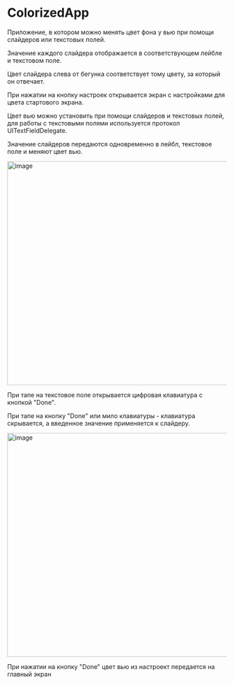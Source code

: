 # ColorizedApp

Приложение, в котором можно менять цвет фона у вью при помощи слайдеров или текстовых полей.

Значение каждого слайдера отображается в соответствующем лейбле и текстовом поле.

Цвет слайдера слева от бегунка соответствует тому цвету, за который он отвечает.

При нажатии на кнопку настроек открывается экран с настройками для цвета стартового экрана.

Цвет вью можно установить при помощи слайдеров и текстовых полей, для работы с текстовыми полями используется протокол UITextFieldDelegate.

Значение слайдеров передаются одновременно в лейбл, текстовое поле и меняют цвет вью.

<img width="514" alt="image" src="https://user-images.githubusercontent.com/114927709/215287647-9ac55b1d-07d5-4bc7-be7b-5a570af1bc26.png">

При тапе на текстовое поле открывается цифровая клавиатура с кнопкой "Done".

При тапе на кнопку "Done" или мило клавиатуры - клавиатура скрывается, а введенное значение применяется к слайдеру.

<img width="514" alt="image" src="https://user-images.githubusercontent.com/114927709/215287663-9b586742-b5a6-4ca4-b6f9-21d9925eb1c1.png">

При нажатии на кнопку "Done" цвет вью из настроект передается на главный экран

